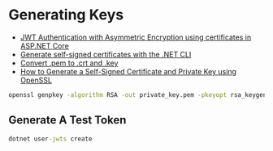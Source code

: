 # Generating Keys
- [JWT Authentication with Asymmetric Encryption using certificates in ASP.NET Core](https://dev.to/eduardstefanescu/jwt-authentication-with-asymmetric-encryption-using-certificates-in-asp-net-core-2o7e)
- [Generate self-signed certificates with the .NET CLI](https://docs.microsoft.com/en-us/dotnet/core/additional-tools/self-signed-certificates-guide)
- [Convert .pem to .crt and .key](https://stackoverflow.com/questions/13732826/convert-pem-to-crt-and-key)
- [How to Generate a Self-Signed Certificate and Private Key using OpenSSL](https://helpcenter.gsx.com/hc/en-us/articles/115015960428-How-to-Generate-a-Self-Signed-Certificate-and-Private-Key-using-OpenSSL)

``` cmd
openssl genpkey -algorithm RSA -out private_key.pem -pkeyopt rsa_keygen_bits:2048
```

## Generate A Test Token

``` cmd
dotnet user-jwts create
```